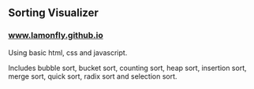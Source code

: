 ## Sorting Visualizer
### www.lamonfly.github.io

Using basic html, css and javascript.

Includes bubble sort, bucket sort, counting sort, heap sort, insertion sort, merge sort, quick sort, radix sort and selection sort.
